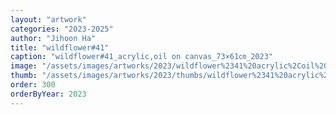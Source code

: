 ```yaml
---
layout: "artwork"
categories: "2023-2025"
author: "Jihoon Ha"
title: "wildflower#41"
caption: "wildflower#41_acrylic,oil on canvas_73×61㎝_2023"
image: "/assets/images/artworks/2023/wildflower%2341%20acrylic%2Coil%20on%20canvas%2073x61cm%202023.jpg"
thumb: "/assets/images/artworks/2023/thumbs/wildflower%2341%20acrylic%2Coil%20on%20canvas%2073x61cm%202023.jpg"
order: 300
orderByYear: 2023
---
```

